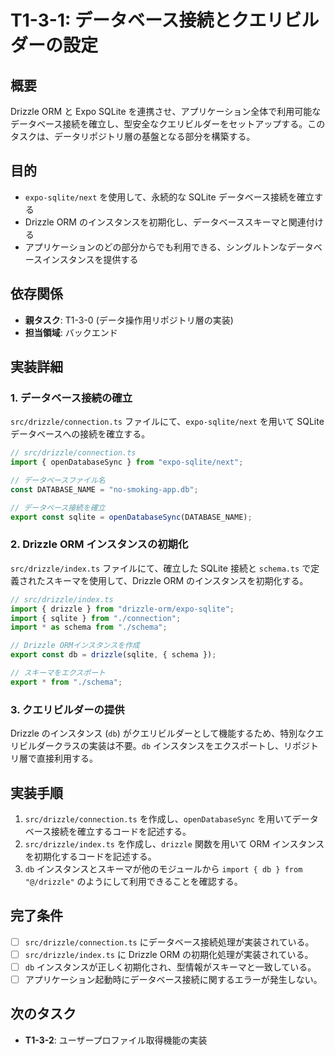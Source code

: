 # T1-3-1: データベース接続とクエリビルダーの設定

## 概要

Drizzle ORM と Expo SQLite を連携させ、アプリケーション全体で利用可能なデータベース接続を確立し、型安全なクエリビルダーをセットアップする。このタスクは、データリポジトリ層の基盤となる部分を構築する。

## 目的

- `expo-sqlite/next` を使用して、永続的な SQLite データベース接続を確立する
- Drizzle ORM のインスタンスを初期化し、データベーススキーマと関連付ける
- アプリケーションのどの部分からでも利用できる、シングルトンなデータベースインスタンスを提供する

## 依存関係

- **親タスク**: T1-3-0 (データ操作用リポジトリ層の実装)
- **担当領域**: バックエンド

## 実装詳細

### 1. データベース接続の確立

`src/drizzle/connection.ts` ファイルにて、`expo-sqlite/next` を用いて SQLite データベースへの接続を確立する。

```typescript
// src/drizzle/connection.ts
import { openDatabaseSync } from "expo-sqlite/next";

// データベースファイル名
const DATABASE_NAME = "no-smoking-app.db";

// データベース接続を確立
export const sqlite = openDatabaseSync(DATABASE_NAME);
```

### 2. Drizzle ORM インスタンスの初期化

`src/drizzle/index.ts` ファイルにて、確立した SQLite 接続と `schema.ts` で定義されたスキーマを使用して、Drizzle ORM のインスタンスを初期化する。

```typescript
// src/drizzle/index.ts
import { drizzle } from "drizzle-orm/expo-sqlite";
import { sqlite } from "./connection";
import * as schema from "./schema";

// Drizzle ORMインスタンスを作成
export const db = drizzle(sqlite, { schema });

// スキーマをエクスポート
export * from "./schema";
```

### 3. クエリビルダーの提供

Drizzle のインスタンス (`db`) がクエリビルダーとして機能するため、特別なクエリビルダークラスの実装は不要。`db` インスタンスをエクスポートし、リポジトリ層で直接利用する。

## 実装手順

1. `src/drizzle/connection.ts` を作成し、`openDatabaseSync` を用いてデータベース接続を確立するコードを記述する。
2. `src/drizzle/index.ts` を作成し、`drizzle` 関数を用いて ORM インスタンスを初期化するコードを記述する。
3. `db` インスタンスとスキーマが他のモジュールから `import { db } from "@/drizzle"` のようにして利用できることを確認する。

## 完了条件

- [ ] `src/drizzle/connection.ts` にデータベース接続処理が実装されている。
- [ ] `src/drizzle/index.ts` に Drizzle ORM の初期化処理が実装されている。
- [ ] `db` インスタンスが正しく初期化され、型情報がスキーマと一致している。
- [ ] アプリケーション起動時にデータベース接続に関するエラーが発生しない。

## 次のタスク

- **T1-3-2**: ユーザープロファイル取得機能の実装
